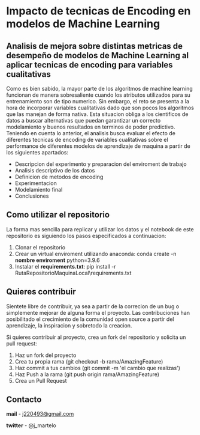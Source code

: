 # Impacto de tecnicas de Encoding en modelos de Machine Learning

## Analisis de mejora sobre distintas metricas de desempeño de modelos de Machine Learning al aplicar tecnicas de encoding para variables cualitativas

Como es bien sabido, la mayor parte de los algoritmos de machine learning funcionan de manera sobresaliente cuando los atributos utilizados para su entrenamiento son de tipo numerico. Sin embargo, el reto se presenta a la hora de incorporar variables cualitativas dado que son pocos los algoritmos que las manejan de forma nativa. Esta situacion obliga a los cientificos de datos a buscar alternativas que puedan garantizar un correcto modelamiento y buenos resultados en terminos de poder predictivo. Teniendo en cuenta lo anterior, el analisis busca evaluar el efecto de diferentes tecnicas de encoding de variables cualitativas sobre el performance de diferentes modelos de aprendizaje de maquina a partir de los siguientes apartados:

* Descripcion del experimento y preparacion del enviroment de trabajo
* Analisis descriptivo de los datos
* Definicion de metodos de encoding
* Experimentacion
* Modelamiento final
* Conclusiones

## Como utilizar el repositorio
La forma mas sencilla para replicar y utilizar los datos y el notebook de este repositorio es siguiendo los pasos especificados a continuacion:

1. Clonar el repositorio
2. Crear un virtual enviroment utilizando anaconda: conda create -n **nombre enviroment** python=3.9.6
3. Instalar el **requirements.txt**: pip install -r RutaRepositorioMaquinaLocal\requirements.txt

## Quieres contribuir
Sientete libre de contribuir, ya sea a partir de la correcion de un bug o simplemente mejorar de alguna forma el proyecto. Las contribuciones han posibilitado el crecimiento de la comunidad open source a partir del aprendizaje, la inspiracion y sobretodo la creacion.

Si quieres contribuir al proyecto, crea un fork del repositorio y solicita un pull request:

1. Haz un fork del proyecto
2. Crea tu propia rama (git checkout -b rama/AmazingFeature)
3. Haz commit a tus cambios (git commit -m 'el cambio que realizas')
4. Haz Push a la rama (git push origin rama/AmazingFeature)
5. Crea un Pull Request

## Contacto
**mail** - j220493@gmail.com

**twitter** - @j_martelo
